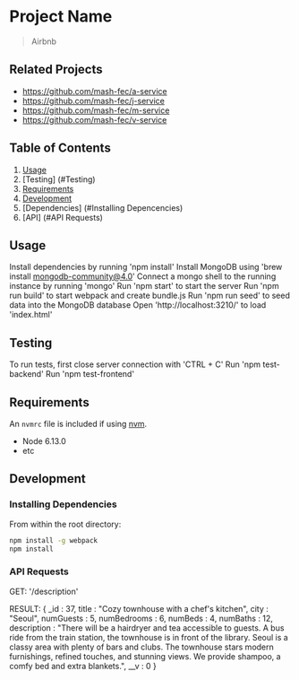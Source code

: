 # Project Name

> Airbnb

## Related Projects

  - https://github.com/mash-fec/a-service
  - https://github.com/mash-fec/j-service
  - https://github.com/mash-fec/m-service
  - https://github.com/mash-fec/v-service

## Table of Contents

1. [Usage](#Usage)
2. [Testing] (#Testing)
3. [Requirements](#Requirements)
4. [Development](#Development)
5. [Dependencies] (#Installing Depencencies)
6. [API] (#API Requests)

## Usage

Install dependencies by running 'npm install'
Install MongoDB using 'brew install mongodb-community@4.0'
Connect a mongo shell to the running instance by running 'mongo'
Run 'npm start' to start the server
Run 'npm run build' to start webpack and create bundle.js
Run 'npm run seed' to seed data into the MongoDB database
Open 'http://localhost:3210/' to load 'index.html'

## Testing

To run tests, first close server connection with 'CTRL + C'
Run 'npm test-backend'
Run 'npm test-frontend'

## Requirements

An `nvmrc` file is included if using [nvm](https://github.com/creationix/nvm).

- Node 6.13.0
- etc

## Development

### Installing Dependencies

From within the root directory:

```sh
npm install -g webpack
npm install
```

### API Requests

GET: '/description'

RESULT: {
  _id : 37,
  title : "Cozy townhouse with a chef's kitchen",
  city : "Seoul",
  numGuests : 5,
  numBedrooms : 6,
  numBeds : 4,
  numBaths : 12,
  description : "There will be a hairdryer and tea accessible to guests.  A bus ride from the train station,
  the townhouse is in front of the library. Seoul is a classy area with plenty of bars and clubs. The townhouse stars modern furnishings,
  refined touches,
  and stunning views. We provide shampoo,
  a comfy bed and extra blankets.",
  __v : 0
 }
